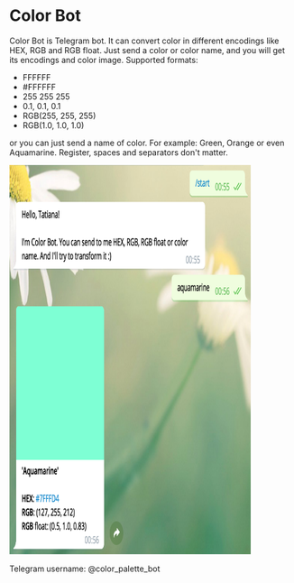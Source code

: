 Color Bot
======

Color Bot is Telegram bot.
It can convert color in different encodings like HEX, RGB and RGB float.
Just send a color or color name, and you will get its encodings and color image.
Supported formats: 
- FFFFFF
- \#FFFFFF
- 255 255 255
- 0.1, 0.1, 0.1
- RGB(255, 255, 255)
- RGB(1.0, 1.0, 1.0)

or you can just send a name of color. For example: Green, Orange or even Aquamarine. 
Register, spaces and separators don't matter.

<img src="usecase_demo.png" width="428" height="690">

Telegram username: @color_palette_bot